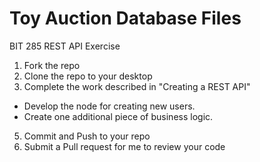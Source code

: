 # Toy Auction Database Files
BIT 285 REST API Exercise

1. Fork the repo
2. Clone the repo to your desktop
4. Complete the work described in "Creating a REST API"
 - Develop the node for creating new users.
 - Create one additional piece of business logic.
5. Commit and Push to your repo
6. Submit a Pull request for me to review your code
